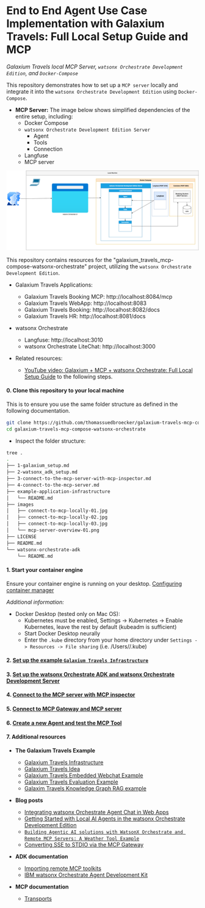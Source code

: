 # End to End Agent Use Case Implementation with Galaxium Travels: Full Local Setup Guide and MCP 

_Galaxium Travels local MCP Server, `watsonx Orchestrate Development Edition`, and `Docker-Compose`_

This repository demonstrates how to set up a `MCP server` locally and integrate it into the `watsonx Orchestrate Development Edition` using `Docker-Compose`.

* **MCP Server:** The image below shows simplified dependencies of the entire setup, including:
    * Docker Compose
    * `watsonx Orchestrate Development Edition Server`
         * Agent
         * Tools
         * Connection
    * Langfuse
    * MCP server

![](images/mcp-server-overview-01.png)

This repository contains resources for the "galaxium_travels_mcp-compose-watsonx-orchestrate" project, utilizing the `watsonx Orchestrate Development Edition`.

* Galaxium Travels Applications:
    * Galaxium Travels Booking MCP: http://localhost:8084/mcp
    * Galaxium Travels WebApp: http://localhost:8083
    * Galaxium Travels Booking: http://localhost:8082/docs
    * Galaxium Travels HR: http://localhost:8081/docs

* watsonx Orchestrate 
    * Langfuse: http://localhost:3010
    * watsonx Orchestrate LiteChat: http://localhost:3000

* Related resources:

    * [YouTube video: Galaxium + MCP + watsonx Orchestrate: Full Local Setup Guide](https://www.youtube.com/watch?v=LRIAkzVrIvc) to the following steps.

#### 0. Clone this repository to your local machine

This is to ensure you use the same folder structure as defined in the following documentation.

```sh
git clone https://github.com/thomassuedbroecker/galaxium-travels-mcp-compose-watsonx-orchestrate.git
cd galaxium-travels-mcp-compose-watsonx-orchestrate
```

* Inspect the folder structure:

```sh
tree .
.
├── 1-galaxium_setup.md
├── 2-watsonx_adk_setup.md
├── 3-connect-to-the-mcp-server-with-mcp-inspector.md
├── 4-connect-to-the-mcp-server.md
├── example-application-infrastructure
│   └── README.md
├── images
│   ├── connect-to-mcp-locally-01.jpg
│   ├── connect-to-mcp-locally-02.jpg
│   ├── connect-to-mcp-locally-03.jpg
│   └── mcp-server-overview-01.png
├── LICENSE
├── README.md
└── watsonx-orchestrate-adk
    └── README.md
```

#### 1. Start your container engine

Ensure your container engine is running on your desktop.
[Configuring container manager](https://developer.watson-orchestrate.ibm.com/developer_edition/wxOde_setup#configuring-container-manager)

_Additional information:_

* Docker Desktop (tested only on Mac OS):
    - Kubernetes must be enabled, Settings -> Kubernetes -> Enable Kubernetes, leave the rest by default (kubeadm is sufficient)
    - Start Docker Desktop neurally
    - Enter the `.kube` directory from your home directory under `Settings -> Resources -> File sharing` (i.e. /Users/<username>/.kube)

#### 2. [Set up the example `Galaxium Travels Infrastructure`](https://github.com/IBM/oic-i-agentic-ai-tutorials/blob/main/end-to-end-agent-use-case-implementation-with-galaxium-travels-full-local-setup-guide-and-mcp/1-galaxium_setup.md)

#### 3. [Set up the watsonx Orchestrate ADK and watsonx Orchestrate Development Server](https://github.com/IBM/oic-i-agentic-ai-tutorials/blob/main/end-to-end-agent-use-case-implementation-with-galaxium-travels-full-local-setup-guide-and-mcp/2-watsonx_adk_setup.md)

#### 4. [Connect to the MCP server with MCP inspector](https://github.com/IBM/oic-i-agentic-ai-tutorials/blob/main/end-to-end-agent-use-case-implementation-with-galaxium-travels-full-local-setup-guide-and-mcp/3-connect-to-the-mcp-server-with-mcp-inspector.md)

#### 5. [Connect to MCP Gateway and MCP server](https://github.com/IBM/oic-i-agentic-ai-tutorials/blob/main/end-to-end-agent-use-case-implementation-with-galaxium-travels-full-local-setup-guide-and-mcp/4-connect-to-the-mcp-server.md) 

#### 6. [Create a new Agent and test the MCP Tool](https://github.com/IBM/oic-i-agentic-ai-tutorials/blob/main/end-to-end-agent-use-case-implementation-with-galaxium-travels-full-local-setup-guide-and-mcp/5-create-an-agent-and-test-the-mcp-tool.md) 

#### 7. Additional resources

* **The Galaxium Travels Example**   
    * [Galaxium Travels Infrastructure](https://github.com/thomassuedbroecker/galaxium-travels-infrastructure)
    * [Galaxium Travels Idea](https://github.com/Max-Jesch/galaxium-travels)
    * [Galaxium Travels Embedded Webchat Example](https://github.com/thomassuedbroecker/galaxium_travels_embedded_webchat_example)
    * [Galaxium Travels Evaluation Example](https://github.com/thomassuedbroecker/galaxium_travels_evaluation_example)
    * [Galaxim Travels Knowledge Graph RAG example](https://github.com/thomassuedbroecker/galaxium-travels-graph-rag-watsonx-ai-example)


* **Blog posts**

    * [Integrating watsonx Orchestrate Agent Chat in Web Apps](https://suedbroecker.net/2025/08/08/integrating-watsonx-orchestrate-agent-chat-in-web-apps/)
    * [Getting Started with Local AI Agents in the watsonx Orchestrate Development Edition](https://suedbroecker.net/2025/06/25/getting-started-with-local-ai-agents-in-the-watsonx-orchestrate-developer-edition/)
    * [`Building Agentic AI solutions with WatsonX Orchestrate and Remote MCP Servers: A Weather Tool Example`](https://medium.com/@rishraj.2000/building-agentic-ai-solutions-with-watsonx-orchestrate-and-remote-mcp-servers-a-weather-tool-4dc795de76bb)
    * [Converting SSE to STDIO via the MCP Gateway](https://heidloff.net/article/mcp-gateway/)

* **ADK documentation**
    * [Importing remote MCP toolkits](https://developer.watson-orchestrate.ibm.com/tools/toolkits/remote_mcp_toolkits#using-streamable-http)
    * [IBM watsonx Orchestrate Agent Development Kit](https://developer.watson-orchestrate.ibm.com/)

* **MCP documentation**
    * [Transports](https://modelcontextprotocol.io/specification/2025-06-18/basic/transports)
